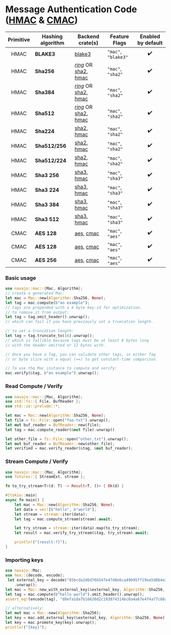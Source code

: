 # Message Authentication Code ([HMAC](https://www.rfc-editor.org/rfc/rfc2104) & [CMAC](https://www.rfc-editor.org/rfc/rfc4493))

| Primitive | Hashing algorithm | Backend crate(s)                                                                                                       | Feature Flags       | Enabled by default |
| :-------: | ----------------- | ---------------------------------------------------------------------------------------------------------------------- | ------------------- | :----------------: |
|   HMAC    | **BLAKE3**        | [blake3](https://crates.io/crates/blake3)                                                                              | `"mac"`, `"blake3"` |         ✔️         |
|   HMAC    | **Sha256**        | [_ring_](https://crates.io/crates/hma) OR [sha2](https://crates.io/crates/sha2), [hmac](https://crates.io/crates/hmac) | `"mac"`, `"sha2"`   |         ✔️         |
|   HMAC    | **Sha384**        | [_ring_](https://crates.io/crates/hma) OR [sha2](https://crates.io/crates/sha2), [hmac](https://crates.io/crates/hmac) | `"mac"`, `"sha2"`   |         ✔️         |
|   HMAC    | **Sha512**        | [_ring_](https://crates.io/crates/hma) OR [sha2](https://crates.io/crates/sha2), [hmac](https://crates.io/crates/hmac) | `"mac"`, `"sha2"`   |         ✔️         |
|   HMAC    | **Sha224**        | [sha2](https://crates.io/crates/sha2), [hmac](https://crates.io/crates/hmac)                                           | `"mac"`, `"sha2"`   |         ✔️         |
|   HMAC    | **Sha512/256**    | [sha2](https://crates.io/crates/sha2), [hmac](https://crates.io/crates/hmac)                                           | `"mac"`, `"sha2"`   |         ✔️         |
|   HMAC    | **Sha512/224**    | [sha2](https://crates.io/crates/sha2), [hmac](https://crates.io/crates/hmac)                                           | `"mac"`, `"sha2"`   |         ✔️         |
|   HMAC    | **Sha3 256**      | [sha3](https://crates.io/crates/sha3), [hmac](https://crates.io/crates/hmac)                                           | `"mac"`, `"sha3"`   |         ✔️         |
|   HMAC    | **Sha3 224**      | [sha3](https://crates.io/crates/sha3), [hmac](https://crates.io/crates/hmac)                                           | `"mac"`, `"sha3"`   |         ✔️         |
|   HMAC    | **Sha3 384**      | [sha3](https://crates.io/crates/sha3), [hmac](https://crates.io/crates/hmac)                                           | `"mac"`, `"sha3"`   |         ✔️         |
|   HMAC    | **Sha3 512**      | [sha3](https://crates.io/crates/sha3), [hmac](https://crates.io/crates/hmac)                                           | `"mac"`, `"sha3"`   |         ✔️         |
|   CMAC    | **AES 128**       | [aes](https://crates.io/crates/aes), [cmac](https://crates.io/crates/cmac)                                             | `"mac"`, `"aes"`    |         ✔️         |
|   CMAC    | **AES 128**       | [aes](https://crates.io/crates/aes), [cmac](https://crates.io/crates/cmac)                                             | `"mac"`, `"aes"`    |         ✔️         |
|   CMAC    | **AES 256**       | [aes](https://crates.io/crates/aes), [cmac](https://crates.io/crates/cmac)                                             | `"mac"`, `"aes"`    |         ✔️         |

### Basic usage

```rust
use navajo::mac::{Mac, Algorithm};
// create a generated Mac:
let mac = Mac::new(Algorithm::Sha256, None);
let tag = mac.compute(b"an example");
// tags are prepended with a 4 byte key-id for optimization.
// to remove it from output:
let tag = tag.omit_header().unwrap();
// which can fail if you have previously set a truncation length.

// to set a truncation length:
let tag = tag.truncate_to(16).unwrap();
// which is fallible because tags must be at least 8 bytes long
// with the header omitted or 12 bytes with.

// Once you have a Tag, you can validate other tags, in either Tag
// or byte slice with a equal (==) to get constant-time comparison.

// To use the Mac instance to compute and verify:
mac.verify(&tag, b"an example").unwrap();
```

### Read Compute / Verify

```rust
use navajo::mac::{Mac, Algorithm};
use std::fs::{ File, BufReader };
use std::io::prelude::*;

let mac = Mac::new(Algorithm::Sha256, None);
let file = fs::File::open("foo.txt").unwrap();
let mut buf_reader = BufReader::new(file);
let tag = mac.compute_reader(&mut file).unwrap()

let other_file = fs::File::open("other.txt").unwrap();
let mut buf_reader = BufReader::new(other_file);
let verified = mac.verify_reader(&tag, &mut buf_reader);
```

### Stream Compute / Verify

```rust
use navajo::mac::{Mac, Algorithm};
use futures::{ StreamExt, stream };

fn to_try_stream<T>(d: T) -> Result<T, ()> { Ok(d) }

#[tokio::main]
async fn main() {
    let mac = Mac::new(Algorithm::Sha256, None);
    let data = vec![b"hello", b"world"];
    let stream = stream::iter(data);
    let tag = mac.compute_stream(stream).await;

    let try_stream = stream::iter(data).map(to_try_stream);
    let result = mac.verify_try_stream(&tag, try_stream).await;

    println!("{result:?}");
}
```

### Importing keys

```rust
use navajo::Mac;
use hex::{decode, encode};
 let external_key = decode("85bcda2d6d76b547e47d8e6ca49b95ff19ea5d8b4e37569b72367d5aa0336d22")
    .unwrap();
let mac = Mac::new_with_external_key(&external_key, Algorithm::Sha256, None, None).unwrap();
let tag = mac.compute(b"hello world").omit_header().unwrap();
assert_eq!(encode(tag), "d8efa1da7b16626d2c193874314bc0a4a67e4f4a77c86a755947c8f82f55a82a")

// alternatively:
let mut mac = Mac::new(Algorithm::Sha256);
let key = mac.add_external_key(&external_key, Algorithm::Sha256, None).unwrap();
let key = mac.promote_key(key).unwrap();
println!("{key}");
```

